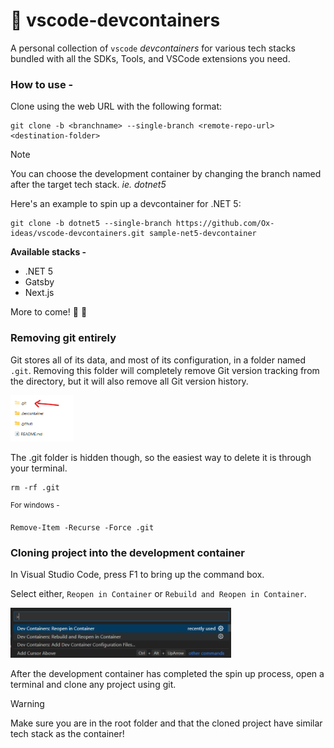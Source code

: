 # :whale: vscode-devcontainers

A personal collection of `vscode` *devcontainers* for various tech stacks bundled with all the SDKs, Tools, and VSCode extensions you need.




### How to use - 

Clone using the web URL with the following format:
```
git clone -b <branchname> --single-branch <remote-repo-url> <destination-folder>
```


> [!NOTE]
> You can choose the development container by changing the branch named after the target tech stack. *ie. dotnet5*


Here's an example to spin up a devcontainer for .NET 5:
```
git clone -b dotnet5 --single-branch https://github.com/Ox-ideas/vscode-devcontainers.git sample-net5-devcontainer
```


**Available stacks -**
- .NET 5
- Gatsby
- Next.js

More to come! :melon: :ox:



### Removing git entirely

Git stores all of its data, and most of its configuration, in a folder named `.git`. Removing this folder will completely remove Git version tracking from the directory, but it will also remove all Git version history.

<!-- ![.git folder](/images/git-folder.png | width=20%) -->
<img src="/images/git-folder.png" width="20%">

The .git folder is hidden though, so the easiest way to delete it is through your terminal.

```
rm -rf .git
```

<sup>For windows -</sup>
```
Remove-Item -Recurse -Force .git
```


### Cloning project into the development container

In Visual Studio Code, press F1 to bring up the command box.

Select either, `Reopen in Container` or `Rebuild and Reopen in Container`.

<!-- ![vscode F1](/images/vscode-F1.png | width=70%) -->
<img src="/images/vscode-F1.png" width="70%">

After the development container has completed the spin up process, open a terminal and clone any project using git.

> [!WARNING]
> Make sure you are in the root folder and that the cloned project have similar tech stack as the container!
